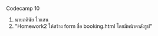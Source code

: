 Codecamp 10
1. นายภคินัย   ไวแสน
2. "Homework2
    ให้สร้าง form ชื่อ booking.html โดยมีหน้าตาดังรูป"

